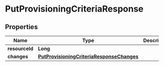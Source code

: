# PutProvisioningCriteriaResponse

## Properties
Name | Type | Description | Notes
------------ | ------------- | ------------- | -------------
**resourceId** | **Long** |  |  [optional]
**changes** | [**PutProvisioningCriteriaResponseChanges**](PutProvisioningCriteriaResponseChanges.md) |  |  [optional]
